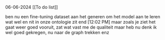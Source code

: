 06-06-2024
[[To do list]]


ben nu een fine-tuning dataset aan het generen om het model aan te leren wat wel en nit in onze ontologie zit end
[12:02 PM]
maar zoals je ziet het gaat weer goed vooruit, zat wat vast me de qualiteit maar heb nu denk ik wel goed gekregen, nu naar de graph trekken enz